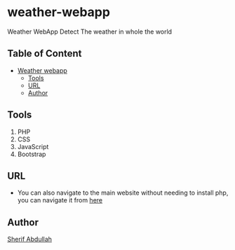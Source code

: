 # weather-webapp

Weather WebApp Detect The weather in whole the world

## Table of Content
- [Weather webapp](#weather-webapp)
  * [Tools](#tools)
  * [URL](#url)
  * [Author](#author)

## Tools
1. PHP
2. CSS
3. JavaScript
4. Bootstrap


## URL
* You can also navigate to the main website without needing to install php, you can navigate it from [here](http://sherif.rf.gd/weather)

## Author
[Sherif Abdullah](https://github.com/sherif-abdallah)
